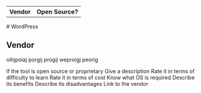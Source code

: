 <table>
<tr>
<th>Vendor</th>
<th>Open Source?</th>
</tr>
</table>
# WordPress


## Vendor
oihjpoiaj porgij progij weproigj peorig


If the tool is open source or proprietary
Give a description
Rate it in terms of difficulty to learn
Rate it in terms of cost
Know what OS is required
Describe its benefits
Describe its disadvantages
Link to the vendor
